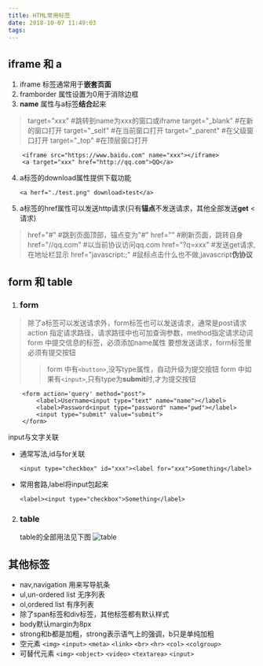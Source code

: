 ```yaml
---
title: HTML常用标签
date: 2018-10-07 11:49:03
tags:
---
```


## iframe 和 a
1.  iframe 标签通常用于**嵌套页面**
2.  framborder 属性设置为0用于消除边框
3.  **name** 属性与a标签**结合**起来
> target="xxx"         #跳转到name为xxx的窗口或iframe
> target="\_blank"     #在新的窗口打开
> target="\_self"      #在当前窗口打开
> target="\_parent"    #在父级窗口打开
> target="\_top"       #在顶层窗口打开

        <iframe src="https://www.baidu.com" name="xxx"></iframe>
        <a target="xxx" href="http://qq.com">QQ</a>


4.  a标签的download属性提供下载功能

        <a herf="./test.png" download>test</a>

5.  a标签的href属性可以发送http请求(只有**锚点**不发送请求，其他全部发送**get**       <请求)
> href="#"     #跳到页面顶部，锚点变为"#"
> href=""      #刷新页面，跳转自身
> href="//qq.com"  #以当前协议访问qq.com
> href="?q=xxx"    #发送get请求,在地址栏显示
> href="javascript:;"  #鼠标点击什么也不做,javascript**伪协议**

## form 和 table
1.  ### form
>   除了a标签可以发送请求外，form标签也可以发送请求，通常是post请求
>   action 指定请求路径，请求路径中也可加查询参数，method指定请求动词
>   form 中提交信息的标签，必须添加name属性
>   要想发送请求，form标签里必须有提交按钮
>>  form 中有`<button>`,没写type属性，自动升级为提交按钮
>>  form 中如果有`<input>`,只有type为**submit**时,才为提交按钮

        <form action='query' method="post">
            <label>Username<input type="text" name="name"></label>
            <label>Password<input type="password" name="pwd"></label>
            <input type="submit" value="submit">
        </form>


input与文字关联
*   通常写法,id与for关联

        <input type="checkbox" id="xxx"><label for="xxx">Something</label>
*   常用套路,label将input包起来

        <label><input type="checkbox">Something</label>


2.  ### table
    table的全部用法见下图
    ![table](/img/table.png 'table的全部用法')

##  其他标签
*   nav,navigation 用来写导航条
*   ul,un-ordered list 无序列表
*   ol,ordered list    有序列表
*   除了span标签和div标签，其他标签都有默认样式
*   body默认margin为8px
*   strong和b都是加粗，strong表示语气上的强调，b只是单纯加粗
*   空元素   `<img>` `<input>` `<meta>` `<link>` `<br>` `<hr>` `<col>` `<colgroup>`
*   可替代元素  `<img>` `<object>` `<video>` `<textarea>` `<input>`


